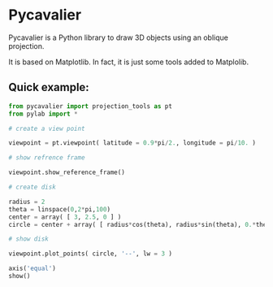 # Pycavalier

Pycavalier is a Python library to draw 3D objects using an oblique projection.

It is based on Matplotlib. In fact, it is just some tools added to Matplolib.

## Quick example:

```python
from pycavalier import projection_tools as pt
from pylab import *

# create a view point

viewpoint = pt.viewpoint( latitude = 0.9*pi/2., longitude = pi/10. )

# show refrence frame

viewpoint.show_reference_frame()

# create disk

radius = 2
theta = linspace(0,2*pi,100)
center = array( [ 3, 2.5, 0 ] )
circle = center + array( [ radius*cos(theta), radius*sin(theta), 0.*theta ] ).T

# show disk

viewpoint.plot_points( circle, '--', lw = 3 )

axis('equal')
show()
```
